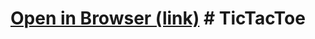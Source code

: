<h1><a href="https://647b5dc0a098e01492bfcbdd--golden-brioche-e8e9a1.netlify.app/">Open in Browser (link)</a>
# TicTacToe

